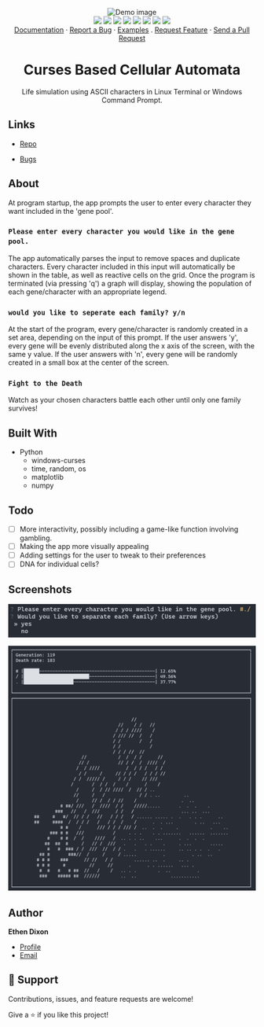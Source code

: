 <p align="center">
  <img src="./examples/component/homescreen.gif" alt="Demo image"></img>
  <br/>
  <a href="#"><img src="https://img.shields.io/badge/c++-%2300599C.svg?style=flat&logo=c%2B%2B&logoColor=white"></img></a>
  <a href="http://opensource.org/licenses/MIT"><img src="https://img.shields.io/github/license/arthursonzogni/FTXUI?color=black"></img></a>
  <a href="#"><img src="https://img.shields.io/github/stars/ArthurSonzogni/FTXUI"></img></a>
  <a href="#"><img src="https://img.shields.io/github/forks/ArthurSonzogni/FTXUI"></img></a>
  <a href="#"><img src="https://img.shields.io/github/repo-size/ArthurSonzogni/FTXUI"></img></a>
  <a href="https://github.com/ArthurSonzogni/FTXUI/issues"><img src="https://img.shields.io/github/issues/ArthurSonzogni/FTXUI"></img></a>
  <a href="https://github.com/ArthurSonzogni/FTXUI/graphs/contributors"><img src="https://img.shields.io/github/contributors/arthursonzogni/FTXUI?color=blue"></img></a>
  <a href="https://codecov.io/gh/ArthurSonzogni/FTXUI">
    <img src="https://codecov.io/gh/ArthurSonzogni/FTXUI/branch/master/graph/badge.svg?token=C41FdRpNVA"/>
  </a>

  
  <br/>
  <a href="https://arthursonzogni.github.io/FTXUI/">Documentation</a> ·
  <a href="https://github.com/ArthurSonzogni/FTXUI/issues">Report a Bug</a> ·
  <a href="https://arthursonzogni.github.io/FTXUI/examples.html">Examples</a> .
  <a href="https://github.com/ArthurSonzogni/FTXUI/issues">Request Feature</a> ·
  <a href="https://github.com/ArthurSonzogni/FTXUI/pulls">Send a Pull Request</a>

</p>


<h1 align="center">Curses Based Cellular Automata</h1>

<p align="center">Life simulation using ASCII characters in Linux Terminal or Windows Command Prompt.</p>

## Links

- [Repo](https://github.com/Zadeson/Curses-Based-Cellular-Automata "Repo Page")

- [Bugs](https://github.com/Zadeson/Curses-Based-Cellular-Automata/issues "Issues Page")

## About

At program startup, the app prompts the user to enter every character they want included in the 'gene pool'.

### `Please enter every character you would like in the gene pool.`

The app automatically parses the input to remove spaces and duplicate characters. 
Every character included in this input will automatically be shown in the table, as well as reactive cells on the grid. Once the program is terminated (via pressing 'q') a graph will display, showing the population of each gene/character with an appropriate legend.

### `would you like to seperate each family? y/n`

At the start of the program, every gene/character is randomly created in a set area, depending on the input of this prompt. If the user answers 'y', every gene will be evenly distributed along the x axis of the screen, with the same y value. If the user answers with 'n', every gene will be randomly created in a small box at the center of the screen. 

### `Fight to the Death`

Watch as your chosen characters battle each other until only one family survives!

## Built With

- Python
  - windows-curses
  - time, random, os
  - matplotlib
  - numpy

## Todo

- [ ] More interactivity, possibly including a game-like function involving gambling.
- [ ] Making the app more visually appealing
- [ ] Adding settings for the user to tweak to their preferences
- [ ] DNA for individual cells?

## Screenshots

![Prompt](assets/prompt.png "Prompts for characters included in gene pool, and gene seperation.")

![A Running Simulation](assets/cellscr.png "A Running Simulation")

## Author

**Ethen Dixon**

- [Profile](https://github.com/Zadeson "Zadeson")
- [Email](mailto:ethendixon@outlook.com?subject=Hi "Hi!")

## 🤝 Support

Contributions, issues, and feature requests are welcome!

Give a ⭐️ if you like this project!
